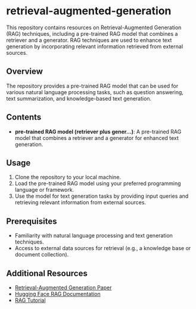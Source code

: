 # retrieval-augmented-generation

This repository contains resources on Retrieval-Augmented Generation (RAG) techniques, including a pre-trained RAG model that combines a retriever and a generator. RAG techniques are used to enhance text generation by incorporating relevant information retrieved from external sources.

## Overview

The repository provides a pre-trained RAG model that can be used for various natural language processing tasks, such as question answering, text summarization, and knowledge-based text generation.

## Contents

- **pre-trained RAG model (retriever plus gener...)**: A pre-trained RAG model that combines a retriever and a generator for enhanced text generation.

## Usage

1. Clone the repository to your local machine.
2. Load the pre-trained RAG model using your preferred programming language or framework.
3. Use the model for text generation tasks by providing input queries and retrieving relevant information from external sources.

## Prerequisites

- Familiarity with natural language processing and text generation techniques.
- Access to external data sources for retrieval (e.g., a knowledge base or document collection).

## Additional Resources

- [Retrieval-Augmented Generation Paper](https://arxiv.org/abs/2005.11401)
- [Hugging Face RAG Documentation](https://huggingface.co/transformers/model_doc/rag.html)
- [RAG Tutorial](https://huggingface.co/blog/rag)
